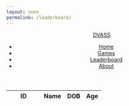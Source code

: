 ```yaml
---
layout: none
permalink: /leaderboard/
---
```


<html>
    <head>
    <style>
        #flaskTable th:first-child {
            width: 75px;
        }
        #flaskTable td:not(:first-child) {
          width: 150px;
        }
    </style>
    <!-- JQuery -->
    <script type="text/javascript" language="javascript" src="https://code.jquery.com/jquery-3.5.1.js"></script>
    <script type="text/javascript" language="javascript" src="https://cdn.datatables.net/1.13.4/js/jquery.dataTables.min.js"></script>
    <!-- Bootstrap -->
    <script type="text/javascript" language="javascript" src="https://cdn.datatables.net/1.13.4/js/dataTables.bootstrap5.min.js"></script>
        <link rel="stylesheet" type="text/css" href="index.css">
    </head>
    <body>
        <header>
        <a href="{{ site.baseurl }}/index" class="logo">DVASS</a>
        <ul>
            <li><a href="{{ site.baseurl }}/index">Home</a></li>
            <li><a href="{{ site.baseurl }}/games">Games</a></li>
            <li><a href="{{ site.baseurl }}/leaderboard/">Leaderboard</a></li>
            <li><a href="{{ site.baseurl }}/about">About</a></li>
        </ul>
        </header>
    <table id="flaskTable" class="table table-striped nowrap" style="width:100%">
        <thead id="flaskHead">
            <tr>
                <th>ID</th>
                <th>Name</th>
                <th>DOB</th>
                <th>Age</th>
            </tr>
        </thead>
        <tbody id="flaskBody"></tbody>
    </table>
    </body>
</html>
<script>
    $(document).ready(function() {
        fetch('https://flask.nighthawkcodingsociety.com/api/users/', { mode: 'cors' })
        .then(response => {
        if (!response.ok) {
            throw new Error('API response failed');
        }
        return response.json();
        })
        .then(data => {
        for (const row of data) {
            $('#flaskBody').append('<tr><td>' + 
                row.id + '</td><td>' + 
                row.name + '</td><td>' + 
                row.dob + '</td><td>' + 
                row.age + '</td></tr>');
            }
        $("#flaskTable").DataTable();
        })
        .catch(error => {
        console.error('Error:', error);
        });
    });
</script>